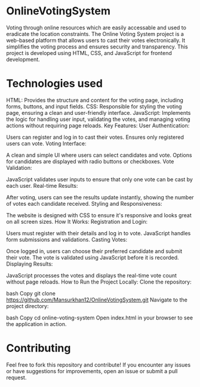 # OnlineVotingSystem
Voting through online resources which are easily accessable and used to eradicate the location constraints.
The Online Voting System project is a web-based platform that allows users to cast their votes electronically. It simplifies the voting process and ensures security and transparency. This project is developed using HTML, CSS, and JavaScript for frontend development.

# Technologies used
HTML: Provides the structure and content for the voting page, including forms, buttons, and input fields.
CSS: Responsible for styling the voting page, ensuring a clean and user-friendly interface.
JavaScript: Implements the logic for handling user input, validating the votes, and managing voting actions without requiring page reloads.
Key Features:
User Authentication:

Users can register and log in to cast their votes.
Ensures only registered users can vote.
Voting Interface:

A clean and simple UI where users can select candidates and vote.
Options for candidates are displayed with radio buttons or checkboxes.
Vote Validation:

JavaScript validates user inputs to ensure that only one vote can be cast by each user.
Real-time Results:

After voting, users can see the results update instantly, showing the number of votes each candidate received.
Styling and Responsiveness:

The website is designed with CSS to ensure it's responsive and looks great on all screen sizes.
How It Works:
Registration and Login:

Users must register with their details and log in to vote.
JavaScript handles form submissions and validations.
Casting Votes:

Once logged in, users can choose their preferred candidate and submit their vote.
The vote is validated using JavaScript before it is recorded.
Displaying Results:

JavaScript processes the votes and displays the real-time vote count without page reloads.
How to Run the Project Locally:
Clone the repository:

bash
Copy
git clone https://github.com/Mansurkhan12/OnlineVotingSystem.git
Navigate to the project directory:

bash
Copy
cd online-voting-system
Open index.html in your browser to see the application in action.

# Contributing
Feel free to fork this repository and contribute! If you encounter any issues or have suggestions for improvements, open an issue or submit a pull request.
